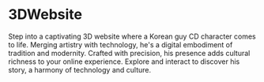 # 3DWebsite
Step into a captivating 3D website where a Korean guy CD character comes to life. Merging artistry with technology, he's a digital embodiment of tradition and modernity. Crafted with precision, his presence adds cultural richness to your online experience. Explore and interact to discover his story, a harmony of technology and culture.
